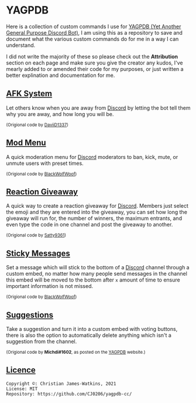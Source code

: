 # YAGPDB

Here is a collection of custom commands I use for [YAGPDB (Yet Another General Purpose Discord Bot)](https://yagpdb.xyz/), I am using this as a repository to save and document what the various custom commands do for me in a way I can understand.

I did not write the majority of these so please check out the **Attribution** section on each page and make sure you give the creator any kudos, I've mearly added to or amended their code for my purposes, or just written a better explination and documentation for me.

## [AFK System](https://github.com/CJ0206/yagpdb-cc/tree/main/AFK)

Let others know when you are away from [Discord](https://discord.com/) by letting the bot tell them why you are away, and how long you will be.

<sub>(Origional code by <a href="https://github.com/DaviiD1337/yagpdb_custom_commands/tree/master/afk">DaviiD1337</a>)</sub>

## [Mod Menu](https://github.com/CJ0206/yagpdb/tree/main/Sticky%20Message)

A quick moderation menu for [Discord](https://discord.com/) moderators to ban, kick, mute, or unmute users with preset times.

<sub>(Origional code by <a href="https://github.com/BlackWolfWoof/yagpdb-cc/tree/master/Moderation_Menu">BlackWolfWoof</a>)</sub>

## [Reaction Giveaway](https://github.com/CJ0206/yagpdb-cc/tree/main/Reaction%20Giveaway)

A quick way to create a reaction giveaway for [Discord](https://discord.com/). Members just select the emoji and they are entered into the giveaway, you can set how long the giveaway will run for, the number of winners, the maximum entrants, and even type the code in one channel and post the giveaway to another.

<sub>(Origional code by <a href="https://github.com/Satty9361/yagpdb-cc/tree/master/giveaway/basic_v2">Satty9361</a>)</sub>

## [Sticky Messages](https://github.com/CJ0206/yagpdb/tree/main/Sticky%20Message)

Set a message which will stick to the bottom of a [Discord](https://discord.com/) channel through a custom embed, no matter how many people send messages in the channel this embed will be moved to the bottom after `x` amount of time to ensure important information is not missed.

<sub>(Origional code by <a href="https://github.com/BlackWolfWoof/yagpdb-cc/tree/master/Sticky_Message/v2">BlackWolfWoof</a>)</sub>

## [Suggestions](https://github.com/CJ0206/yagpdb/tree/main/Suggestions)

Take a suggestion and turn it into a custom embed with voting buttons, there is also the option to automatically delete anything which isn't a suggestion from the channel.

<sub>(Origional code by **Michdi#1602**, as posted on the <a href="https://docs.yagpdb.xyz/reference/custom-command-examples#suggestion-command">YAGPDB</a> website.)</sub>

## [Licence](https://github.com/CJ0206/yagpdb-cc/blob/main/LICENSE)
```
Copyright ©: Christian James-Watkins, 2021
License: MIT
Repository: https://github.com/CJ0206/yagpdb-cc/
```
